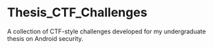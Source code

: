 # Thesis_CTF_Challenges
A collection of CTF-style challenges developed for my undergraduate thesis on Android security.
